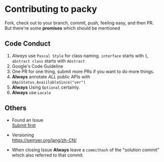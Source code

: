 # Contributing to packy

Fork, check out to your branch, commit, push, feeling easy, and then PR.  
But there're some **promises** which should be mentioned

## Code Conduct

1. *Always* use `Pascal Style` for class naming. `interface` starts with `I`, `abstract class` starts with `Abstract`
2. Google's Code Guideline
3. One PR for one thing, submit more PRs if you want to do more things.
4. **Always** annotate *ALL* public APIs with `@ApiStatus.AvaiilableSince("ver")`
5. **Always** Using `Optional` certainly.
6. **Always** use `Locale`

## Others

- Found an Issue  
  [Submit first](https://github.com/saltedfishclub/Packy/issues/new/choose)

- Versioning  
  https://semver.org/lang/zh-CN/

- When closing Issue
  **Always** leave a `commithash` of the "solution commit" which also referred to that commit.  
